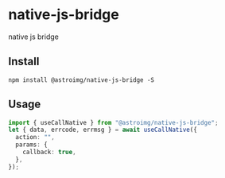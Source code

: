 # native-js-bridge

native js bridge

## Install

```
npm install @astroimg/native-js-bridge -S
```

## Usage

```ts
import { useCallNative } from "@astroimg/native-js-bridge";
let { data, errcode, errmsg } = await useCallNative({
  action: "",
  params: {
    callback: true,
  },
});
```
